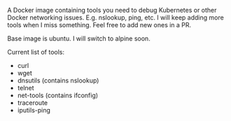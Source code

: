 A Docker image containing tools you need to debug Kubernetes or other Docker networking issues. E.g. nslookup, ping, etc. I will keep adding more tools when I miss something. Feel free to add new ones in a PR.

Base image is ubuntu. I will switch to alpine soon.

Current list of tools:
- curl
- wget
- dnsutils (contains nslookup)
- telnet
- net-tools (contains ifconfig)
- traceroute
- iputils-ping 
